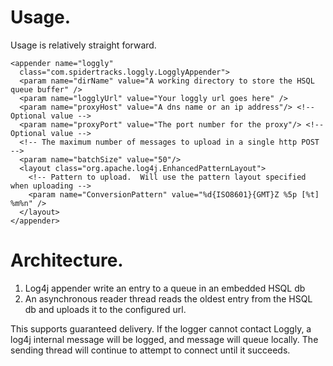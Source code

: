 # Usage.

Usage is relatively straight forward.

    <appender name="loggly"
      class="com.spidertracks.loggly.LogglyAppender">
      <param name="dirName" value="A working directory to store the HSQL queue buffer" />
      <param name="logglyUrl" value="Your loggly url goes here" /> 
      <param name="proxyHost" value="A dns name or an ip address"/> <!-- Optional value -->
      <param name="proxyPort" value="The port number for the proxy"/> <!-- Optional value -->
      <!-- The maximum number of messages to upload in a single http POST -->
      <param name="batchSize" value="50"/>
      <layout class="org.apache.log4j.EnhancedPatternLayout">
        <!-- Pattern to upload.  Will use the pattern layout specified when uploading -->
        <param name="ConversionPattern" value="%d{ISO8601}{GMT}Z %5p [%t]  %m%n" />
      </layout>
    </appender>


# Architecture.

1. Log4j appender write an entry to a queue in an embedded HSQL db
2. An asynchronous reader thread reads the oldest entry from the HSQL db and
uploads it to the configured url.

This supports guaranteed delivery.  If the logger cannot contact Loggly,
     a log4j internal message will be logged, and message will queue locally.
     The sending thread will continue to attempt to connect until it succeeds.  



